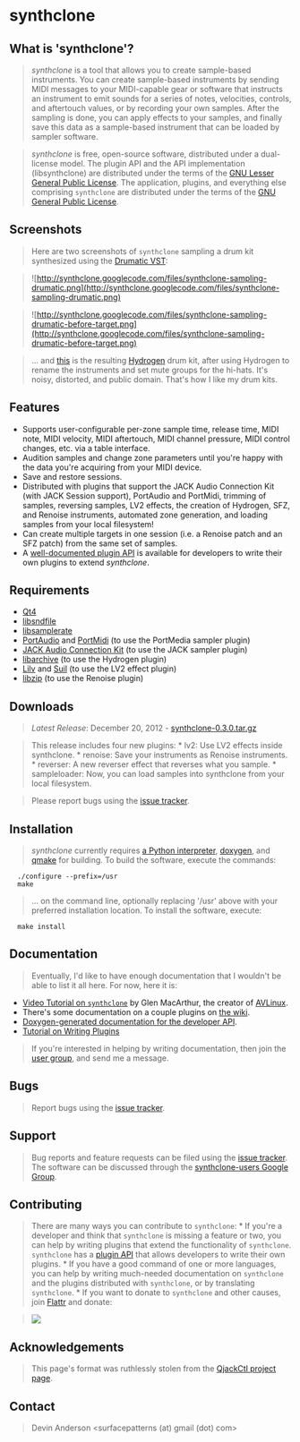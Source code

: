# synthclone #

## What is 'synthclone'? ##

> _synthclone_ is a tool that allows you to create sample-based instruments.  You can create sample-based instruments by sending MIDI messages to your MIDI-capable gear or software that instructs an instrument to emit sounds for a series of notes, velocities, controls, and aftertouch values, or by recording your own samples.  After the sampling is done, you can apply effects to your samples, and finally save this data as a sample-based instrument that can be loaded by sampler software.

> _synthclone_ is free, open-source software, distributed under a dual-license model.  The plugin API and the API implementation (libsynthclone) are distributed under the terms of the [GNU Lesser General Public License](http://www.gnu.org/licenses/lgpl-2.1.html).  The application, plugins, and everything else comprising `synthclone` are distributed under the terms of the [GNU General Public License](http://www.gnu.org/licenses/old-licenses/gpl-2.0.html).

## Screenshots ##

> Here are two screenshots of `synthclone` sampling a drum kit synthesized using the [Drumatic VST](http://www.e-phonic.com/plugins/drumatic3.php):

> ![http://synthclone.googlecode.com/files/synthclone-sampling-drumatic.png](http://synthclone.googlecode.com/files/synthclone-sampling-drumatic.png)

> ![http://synthclone.googlecode.com/files/synthclone-sampling-drumatic-before-target.png](http://synthclone.googlecode.com/files/synthclone-sampling-drumatic-before-target.png)

> ... and [this](http://synthclone.googlecode.com/files/Noisy%20Kit.h2drumkit) is the resulting [Hydrogen](http://www.hydrogen-music.org) drum kit, after using Hydrogen to rename the instruments and set mute groups for the hi-hats.  It's noisy, distorted, and public domain.  That's how I like my drum kits.

## Features ##

  * Supports user-configurable per-zone sample time, release time, MIDI note, MIDI velocity, MIDI aftertouch, MIDI channel pressure, MIDI control changes, etc. via a table interface.
  * Audition samples and change zone parameters until you're happy with the data you're acquiring from your MIDI device.
  * Save and restore sessions.
  * Distributed with plugins that support the JACK Audio Connection Kit (with JACK Session support), PortAudio and PortMidi, trimming of samples, reversing samples, LV2 effects, the creation of Hydrogen, SFZ, and Renoise instruments, automated zone generation, and loading samples from your local filesystem!
  * Can create multiple targets in one session (i.e. a Renoise patch and an SFZ patch) from the same set of samples.
  * A [well-documented plugin API](http://wiki.synthclone.googlecode.com/git/doxygen/index.html) is available for developers to write their own plugins to extend _synthclone_.

## Requirements ##

  * [Qt4](http://qt.nokia.com/)
  * [libsndfile](http://www.mega-nerd.com/libsndfile/)
  * [libsamplerate](http://www.mega-nerd.com/SRC/)
  * [PortAudio](http://www.portaudio.com/) and [PortMidi](http://portmedia.sourceforge.net/portmidi/) (to use the PortMedia sampler plugin)
  * [JACK Audio Connection Kit](http://www.jackaudio.org/) (to use the JACK sampler plugin)
  * [libarchive](http://libarchive.googlecode.com/) (to use the Hydrogen plugin)
  * [Lilv](http://drobilla.net/software/lilv/) and [Suil](http://drobilla.net/software/suil/) (to use the LV2 effect plugin)
  * [libzip](http://www.nih.at/libzip/) (to use the Renoise plugin)

## Downloads ##

> _Latest Release_: December 20, 2012 - [synthclone-0.3.0.tar.gz](http://synthclone.googlecode.com/files/synthclone-0.3.0.tar.gz)

> This release includes four new plugins:
    * lv2: Use LV2 effects inside synthclone.
    * renoise: Save your instruments as Renoise instruments.
    * reverser: A new reverser effect that reverses what you sample.
    * sampleloader: Now, you can load samples into synthclone from your local filesystem.

> Please report bugs using the [issue tracker](http://code.google.com/p/synthclone/issues/list).

## Installation ##

> _synthclone_ currently requires [a Python interpreter](http://www.python.org/), [doxygen](http://www.doxygen.org/), and [qmake](http://developer.qt.nokia.com/wiki/Category:Tools::qmake) for building.  To build the software, execute the commands:

```
  ./configure --prefix=/usr
  make
```

> ... on the command line, optionally replacing '/usr' above with your preferred installation location.  To install the software, execute:

```
  make install
```

## Documentation ##

> Eventually, I'd like to have enough documentation that I wouldn't be able to list it all here.  For now, here it is:

  * [Video Tutorial on `synthclone`](http://vimeo.com/73053302) by Glen MacArthur, the creator of [AVLinux](http://www.bandshed.net/AVLinux.html).
  * There's some documentation on a couple plugins on [the wiki](http://code.google.com/p/synthclone/w/list).
  * [Doxygen-generated documentation for the developer API](http://wiki.synthclone.googlecode.com/git/doxygen/index.html).
  * [Tutorial on Writing Plugins](http://code.google.com/p/synthclone/wiki/TutorialWritingASimplePluginPart1)


> If you're interested in helping by writing documentation, then join the [user group](http://groups.google.com/group/synthclone-users), and send me a message.

## Bugs ##

> Report bugs using the [issue tracker](http://code.google.com/p/synthclone/issues/list).

## Support ##

> Bug reports and feature requests can be filed using the [issue tracker](http://code.google.com/p/synthclone/issues/list).  The software can be discussed through the [synthclone-users Google Group](http://groups.google.com/group/synthclone-users).

## Contributing ##

> There are many ways you can contribute to `synthclone`:
    * If you're a developer and think that `synthclone` is missing a feature or two, you can help by writing plugins that extend the functionality of `synthclone`.  `synthclone` has a [plugin API](http://wiki.synthclone.googlecode.com/git/doxygen/index.html) that allows developers to write their own plugins.
    * If you have a good command of one or more languages, you can help by writing much-needed documentation on `synthclone` and the plugins distributed with `synthclone`, or by translating `synthclone`.
    * If you want to donate to `synthclone` and other causes, join [Flattr](http://www.flattr.net) and donate:

> [![](http://api.flattr.com/button/flattr-badge-large.png)](http://flattr.com/thing/430169/synthclone-Synthesizer-cloning-software)

## Acknowledgements ##

> This page's format was ruthlessly stolen from the [QjackCtl project page](http://qjackctl.sourceforge.net/).

## Contact ##

> Devin Anderson <surfacepatterns (at) gmail (dot) com>